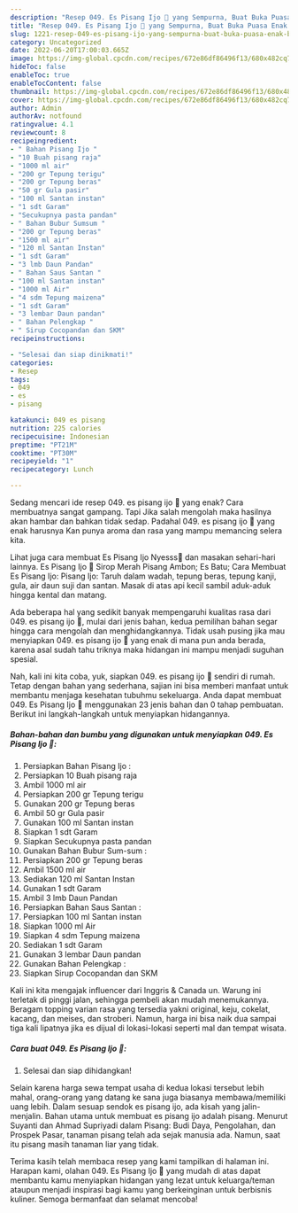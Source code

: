 ```yaml
---
description: "Resep 049. Es Pisang Ijo 🍨 yang Sempurna, Buat Buka Puasa Enak Banget"
title: "Resep 049. Es Pisang Ijo 🍨 yang Sempurna, Buat Buka Puasa Enak Banget"
slug: 1221-resep-049-es-pisang-ijo-yang-sempurna-buat-buka-puasa-enak-banget
category: Uncategorized
date: 2022-06-20T17:00:03.665Z
image: https://img-global.cpcdn.com/recipes/672e86df86496f13/680x482cq70/049-es-pisang-ijo-foto-resep-utama.jpg
hideToc: false
enableToc: true
enableTocContent: false
thumbnail: https://img-global.cpcdn.com/recipes/672e86df86496f13/680x482cq70/049-es-pisang-ijo-foto-resep-utama.jpg
cover: https://img-global.cpcdn.com/recipes/672e86df86496f13/680x482cq70/049-es-pisang-ijo-foto-resep-utama.jpg
author: Admin
authorAv: notfound
ratingvalue: 4.1
reviewcount: 8
recipeingredient:
- " Bahan Pisang Ijo "
- "10 Buah pisang raja"
- "1000 ml air"
- "200 gr Tepung terigu"
- "200 gr Tepung beras"
- "50 gr Gula pasir"
- "100 ml Santan instan"
- "1 sdt Garam"
- "Secukupnya pasta pandan"
- " Bahan Bubur Sumsum "
- "200 gr Tepung beras"
- "1500 ml air"
- "120 ml Santan Instan"
- "1 sdt Garam"
- "3 lmb Daun Pandan"
- " Bahan Saus Santan "
- "100 ml Santan instan"
- "1000 ml Air"
- "4 sdm Tepung maizena"
- "1 sdt Garam"
- "3 lembar Daun pandan"
- " Bahan Pelengkap "
- " Sirup Cocopandan dan SKM"
recipeinstructions:

- "Selesai dan siap dinikmati!"
categories:
- Resep
tags:
- 049
- es
- pisang

katakunci: 049 es pisang 
nutrition: 225 calories
recipecuisine: Indonesian
preptime: "PT21M"
cooktime: "PT30M"
recipeyield: "1"
recipecategory: Lunch

---
```



Sedang mencari ide resep 049. es pisang ijo 🍨 yang enak? Cara membuatnya sangat gampang. Tapi Jika salah mengolah maka hasilnya akan hambar dan bahkan tidak sedap. Padahal 049. es pisang ijo 🍨 yang enak harusnya Kan punya aroma dan rasa yang mampu memancing selera kita.


Lihat juga cara membuat Es Pisang Ijo Nyesss🍧 dan masakan sehari-hari lainnya. Es Pisang Ijo 🍨 Sirop Merah Pisang Ambon; Es Batu; Cara Membuat Es Pisang Ijo: Pisang Ijo: Taruh dalam wadah, tepung beras, tepung kanji, gula, air daun suji dan santan. Masak di atas api kecil sambil aduk-aduk hingga kental dan matang.

Ada beberapa hal yang sedikit banyak mempengaruhi kualitas rasa dari 049. es pisang ijo 🍨, mulai dari jenis bahan, kedua pemilihan bahan segar hingga cara mengolah dan menghidangkannya. Tidak usah pusing jika mau menyiapkan 049. es pisang ijo 🍨 yang enak di mana pun anda berada, karena asal sudah tahu triknya maka hidangan ini mampu menjadi suguhan spesial.


Nah, kali ini kita coba, yuk, siapkan 049. es pisang ijo 🍨 sendiri di rumah. Tetap dengan bahan yang sederhana, sajian ini bisa memberi manfaat untuk membantu menjaga kesehatan tubuhmu sekeluarga. Anda dapat membuat 049. Es Pisang Ijo 🍨 menggunakan 23 jenis bahan dan 0 tahap pembuatan. Berikut ini langkah-langkah untuk menyiapkan hidangannya.

<!--inarticleads1-->

##### Bahan-bahan dan bumbu yang digunakan untuk menyiapkan 049. Es Pisang Ijo 🍨:

1. Persiapkan  Bahan Pisang Ijo :
1. Persiapkan 10 Buah pisang raja
1. Ambil 1000 ml air
1. Persiapkan 200 gr Tepung terigu
1. Gunakan 200 gr Tepung beras
1. Ambil 50 gr Gula pasir
1. Gunakan 100 ml Santan instan
1. Siapkan 1 sdt Garam
1. Siapkan Secukupnya pasta pandan
1. Gunakan  Bahan Bubur Sum-sum :
1. Persiapkan 200 gr Tepung beras
1. Ambil 1500 ml air
1. Sediakan 120 ml Santan Instan
1. Gunakan 1 sdt Garam
1. Ambil 3 lmb Daun Pandan
1. Persiapkan  Bahan Saus Santan :
1. Persiapkan 100 ml Santan instan
1. Siapkan 1000 ml Air
1. Siapkan 4 sdm Tepung maizena
1. Sediakan 1 sdt Garam
1. Gunakan 3 lembar Daun pandan
1. Gunakan  Bahan Pelengkap :
1. Siapkan  Sirup Cocopandan dan SKM


Kali ini kita mengajak influencer dari Inggris &amp; Canada un. Warung ini terletak di pinggi jalan, sehingga pembeli akan mudah menemukannya. Beragam topping varian rasa yang tersedia yakni original, keju, cokelat, kacang, dan meises, dan stroberi. Namun, harga ini bisa naik dua sampai tiga kali lipatnya jika es dijual di lokasi-lokasi seperti mal dan tempat wisata. 

<!--inarticleads2-->

##### Cara buat 049. Es Pisang Ijo 🍨:


1. Selesai dan siap dihidangkan!

Selain karena harga sewa tempat usaha di kedua lokasi tersebut lebih mahal, orang-orang yang datang ke sana juga biasanya membawa/memiliki uang lebih. Dalam sesuap sendok es pisang ijo, ada kisah yang jalin-menjalin. Bahan utama untuk membuat es pisang ijo adalah pisang. Menurut Suyanti dan Ahmad Supriyadi dalam Pisang: Budi Daya, Pengolahan, dan Prospek Pasar, tanaman pisang telah ada sejak manusia ada. Namun, saat itu pisang masih tanaman liar yang tidak. 

Terima kasih telah membaca resep yang kami tampilkan di halaman ini. Harapan kami, olahan 049. Es Pisang Ijo 🍨 yang mudah di atas dapat membantu kamu menyiapkan hidangan yang lezat untuk keluarga/teman ataupun menjadi inspirasi bagi kamu yang berkeinginan untuk berbisnis kuliner. Semoga bermanfaat dan selamat mencoba!
